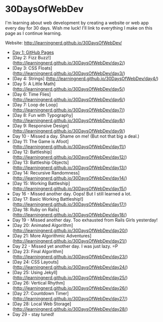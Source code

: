 # 30DaysOfWebDev
I'm learning about web development by creating a website or web app every day for 30 days. Wish me luck! I'll link to everything I make on this page as I continue learning.

Website: http://learningnerd.github.io/30DaysOfWebDev/

- [Day 1: GitHub Pages](http://learningnerd.github.io/30DaysOfWebDev/day1/)
- [Day 2: Fizz Buzz!] (http://learningnerd.github.io/30DaysOfWebDev/day2/)
- [Day 3: CSS Floats] (http://learningnerd.github.io/30DaysOfWebDev/day3/)
- [Day 4: Strings] (http://learningnerd.github.io/30DaysOfWebDev/day4/)
- [Day 5: A Little Math] (http://learningnerd.github.io/30DaysOfWebDev/day5/)
- [Day 6: Time Flies] (http://learningnerd.github.io/30DaysOfWebDev/day6/)
- [Day 7: Loop de Loop] (http://learningnerd.github.io/30DaysOfWebDev/day7/)
- [Day 8: Fun with Typography] (http://learningnerd.github.io/30DaysOfWebDev/day8/)
- [Day 9: Responsive Design] (http://learningnerd.github.io/30DaysOfWebDev/day9/)
- Day 10 - Missed a day. Shame on me! (But not that big a deal.)
- [Day 11: The Game is Afoot] (http://learningnerd.github.io/30DaysOfWebDev/day11/)
- [Day 12: Battleship] (http://learningnerd.github.io/30DaysOfWebDev/day12/)
- [Day 13: Battleship Objects] (http://learningnerd.github.io/30DaysOfWebDev/day13/)
- [Day 14: Recursive Randomness] (http://learningnerd.github.io/30DaysOfWebDev/day14/)
- [Day 15: Working Battleship] (http://learningnerd.github.io/30DaysOfWebDev/day15/)
- Day 16 - Missed another day. Oops! But I still learned a lot.
- [Day 17: Basic Working Battleship!] (http://learningnerd.github.io/30DaysOfWebDev/day17/)
- [Day 18: Ruby on Rails] (http://learningnerd.github.io/30DaysOfWebDev/day18/)
- Day 19 - Missed another day. Too exhausted from Rails Girls yesterday!
- [Day 20: Animated Algorithm] (http://learningnerd.github.io/30DaysOfWebDev/day20/)
- [Day 21: More Algorithmic Adventures] (http://learningnerd.github.io/30DaysOfWebDev/day21/)
- Day 22 - Missed yet another day. I was just lazy. =P
- [Day 23: Final Algorithm] (http://learningnerd.github.io/30DaysOfWebDev/day23/)
- [Day 24: CSS Layouts] (http://learningnerd.github.io/30DaysOfWebDev/day24/)
- [Day 25: Using Jekyll] (http://learningnerd.github.io/30DaysOfWebDev/day25/)
- [Day 26: Vertical Rhythm] (http://learningnerd.github.io/30DaysOfWebDev/day26/)
- [Day 27: Countdown Timer] (http://learningnerd.github.io/30DaysOfWebDev/day27/)
- [Day 28: Local Web Storage] (http://learningnerd.github.io/30DaysOfWebDev/day28/)
- Day 29 - stay tuned!
